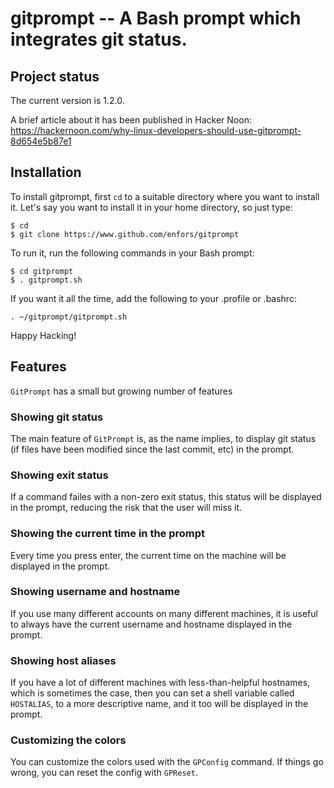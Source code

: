 # gitprompt -- A Bash prompt which integrates git status.

## Project status

The current version is 1.2.0.

A brief article about it has been published in Hacker Noon:
https://hackernoon.com/why-linux-developers-should-use-gitprompt-8d654e5b87e1

## Installation

To install gitprompt, first `cd` to a suitable directory where you want to
install it. Let's say you want to install it in your home directory, so
just type:

    $ cd
    $ git clone https://www.github.com/enfors/gitprompt
    
To run it, run the following commands in your Bash prompt:

    $ cd gitprompt
    $ . gitprompt.sh

If you want it all the time, add the following to your .profile or .bashrc:

    . ~/gitprompt/gitprompt.sh

Happy Hacking!

## Features

`GitPrompt` has a small but growing number of features

### Showing git status

The main feature of `GitPrompt` is, as the name implies, to display
git status (if files have been modified since the last commit, etc) in
the prompt.

### Showing exit status

If a command failes with a non-zero exit status, this status will be
displayed in the prompt, reducing the risk that the user will miss it.

### Showing the current time in the prompt

Every time you press enter, the current time on the machine will be
displayed in the prompt.

### Showing username and hostname

If you use many different accounts on many different machines, it is
useful to always have the current username and hostname displayed in
the prompt.

### Showing host aliases

If you have a lot of different machines with less-than-helpful
hostnames, which is sometimes the case, then you can set a shell
variable called `HOSTALIAS`, to a more descriptive name, and it too
will be displayed in the prompt.

### Customizing the colors

You can customize the colors used with the `GPConfig` command. If things
go wrong, you can reset the config with `GPReset`.
